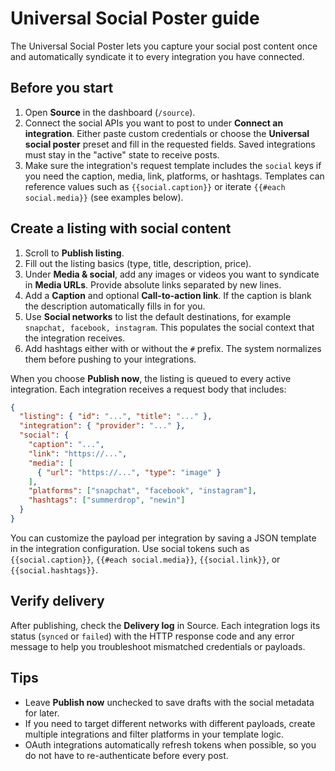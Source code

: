 # Universal Social Poster guide

The Universal Social Poster lets you capture your social post content once and automatically syndicate it to every integration you have connected.

## Before you start

1. Open **Source** in the dashboard (`/source`).
2. Connect the social APIs you want to post to under **Connect an integration**. Either paste custom credentials or choose the **Universal social poster** preset and fill in the requested fields. Saved integrations must stay in the "active" state to receive posts.
3. Make sure the integration's request template includes the `social` keys if you need the caption, media, link, platforms, or hashtags. Templates can reference values such as `{{social.caption}}` or iterate `{{#each social.media}}` (see examples below).

## Create a listing with social content

1. Scroll to **Publish listing**.
2. Fill out the listing basics (type, title, description, price).
3. Under **Media & social**, add any images or videos you want to syndicate in **Media URLs**. Provide absolute links separated by new lines.
4. Add a **Caption** and optional **Call-to-action link**. If the caption is blank the description automatically fills in for you.
5. Use **Social networks** to list the default destinations, for example `snapchat, facebook, instagram`. This populates the social context that the integration receives.
6. Add hashtags either with or without the `#` prefix. The system normalizes them before pushing to your integrations.

When you choose **Publish now**, the listing is queued to every active integration. Each integration receives a request body that includes:

```json
{
  "listing": { "id": "...", "title": "..." },
  "integration": { "provider": "..." },
  "social": {
    "caption": "...",
    "link": "https://...",
    "media": [
      { "url": "https://...", "type": "image" }
    ],
    "platforms": ["snapchat", "facebook", "instagram"],
    "hashtags": ["summerdrop", "newin"]
  }
}
```

You can customize the payload per integration by saving a JSON template in the integration configuration. Use social tokens such as `{{social.caption}}`, `{{#each social.media}}`, `{{social.link}}`, or `{{social.hashtags}}`.

## Verify delivery

After publishing, check the **Delivery log** in Source. Each integration logs its status (`synced` or `failed`) with the HTTP response code and any error message to help you troubleshoot mismatched credentials or payloads.

## Tips

- Leave **Publish now** unchecked to save drafts with the social metadata for later.
- If you need to target different networks with different payloads, create multiple integrations and filter platforms in your template logic.
- OAuth integrations automatically refresh tokens when possible, so you do not have to re-authenticate before every post.
